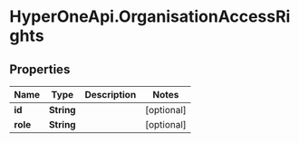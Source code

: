 # HyperOneApi.OrganisationAccessRights

## Properties
Name | Type | Description | Notes
------------ | ------------- | ------------- | -------------
**id** | **String** |  | [optional] 
**role** | **String** |  | [optional] 


